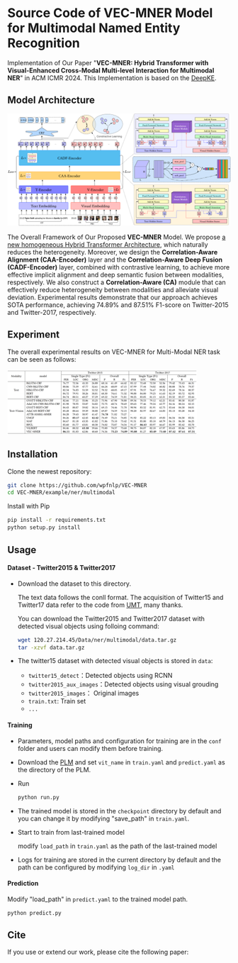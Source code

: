 # Source Code of VEC-MNER Model for Multimodal Named Entity Recognition
Implementation of Our Paper "**VEC-MNER: Hybrid Transformer with Visual-Enhanced Cross-Modal Multi-level Interaction for Multimodal NER**" in ACM ICMR 2024. This Implementation is based on the [DeepKE](https://github.com/zjunlp/DeepKE).

## Model Architecture
<!-- <div align=center>
<img src="VEC-MNER-Model.png" width="90%" height="90%"/>
</div> -->
![model](VEC-MNER-Model.png)

The Overall Framework of Our Proposed **VEC-MNER** Model. We propose <ins>a new homogeneous Hybrid Transformer Architecture</ins>, which naturally reduces the heterogeneity. Moreover, we design the **Correlation-Aware Alignment (CAA-Encoder)** layer and the **Correlation-Aware Deep Fusion (CADF-Encoder)** layer, combined with contrastive learning, to achieve more effective implicit alignment and deep semantic fusion between modalities, respectively. We also construct a **Correlation-Aware (CA)** module that can effectively reduce heterogeneity between modalities and alleviate visual deviation. Experimental results demonstrate that our approach achieves SOTA performance, achieving 74.89\% and 87.51\% F1-score on Twitter-2015 and Twitter-2017, respectively.

## Experiment
The overall experimental results on VEC-MNER for Multi-Modal NER task can be seen as follows:
<div align=left>
<img src="VEC-MNER-Experiment.png" width="85%" height="85%"/>
</div>
<!-- ![Experimental results](VEC-MNER-Experiment.png) -->

## Installation
Clone the newest repository:

```bash
git clone https://github.com/wpfnlp/VEC-MNER
cd VEC-MNER/example/ner/multimodal
```

Install with Pip

```bash
pip install -r requirements.txt
python setup.py install
```

## Usage
#### Dataset - Twitter2015 & Twitter2017
- Download the dataset to this directory.
    
  The text data follows the conll format.
  The acquisition of Twitter15 and Twitter17 data refer to the code from [UMT](https://github.com/jefferyYu/UMT/), many thanks.
    
  You can download the Twitter2015 and Twitter2017 dataset with detected visual objects using folloing command:
    
  ```bash
  wget 120.27.214.45/Data/ner/multimodal/data.tar.gz
  tar -xzvf data.tar.gz
  ```
- The twitter15 dataset with detected visual objects is stored in `data`:
    
  - `twitter15_detect`：Detected objects using RCNN
  - `twitter2015_aux_images`：Detected objects using visual grouding
  - `twitter2015_images`： Original images
  - `train.txt`: Train set
  - `...`
    
#### Training
- Parameters, model paths and configuration for training are in the `conf` folder and users can modify them before training.
- Download the [PLM](https://huggingface.co/openai/clip-vit-base-patch32/tree/main) and set `vit_name` in `train.yaml` and `predict.yaml` as the directory of the PLM.
- Run
    
  ```bash
  python run.py
  ```
- The trained model is stored in the `checkpoint` directory by default and you can change it by modifying "save_path" in `train.yaml`.
- Start to train from last-trained model
    
  modify `load_path` in `train.yaml` as the path of the last-trained model
- Logs for training are stored in the current directory by default and the path can be configured by modifying `log_dir` in `.yaml`
  
#### Prediction
Modify "load_path" in `predict.yaml` to the trained model path. 
<!-- **In addition, we provide [the model trained on Twitter2017 dataset](https://drive.google.com/drive/folders/1ZGbX9IiNU3cLZtt4U8oc45zt0BHyElAQ?usp=sharing) for users to predict directly.** -->
  
```bash
python predict.py

```
## Cite
If you use or extend our work, please cite the following paper:
```bibtex
```

